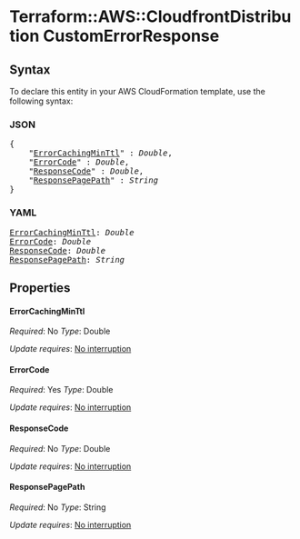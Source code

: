 # Terraform::AWS::CloudfrontDistribution CustomErrorResponse

## Syntax

To declare this entity in your AWS CloudFormation template, use the following syntax:

### JSON

<pre>
{
    "<a href="#errorcachingminttl" title="ErrorCachingMinTtl">ErrorCachingMinTtl</a>" : <i>Double</i>,
    "<a href="#errorcode" title="ErrorCode">ErrorCode</a>" : <i>Double</i>,
    "<a href="#responsecode" title="ResponseCode">ResponseCode</a>" : <i>Double</i>,
    "<a href="#responsepagepath" title="ResponsePagePath">ResponsePagePath</a>" : <i>String</i>
}
</pre>

### YAML

<pre>
<a href="#errorcachingminttl" title="ErrorCachingMinTtl">ErrorCachingMinTtl</a>: <i>Double</i>
<a href="#errorcode" title="ErrorCode">ErrorCode</a>: <i>Double</i>
<a href="#responsecode" title="ResponseCode">ResponseCode</a>: <i>Double</i>
<a href="#responsepagepath" title="ResponsePagePath">ResponsePagePath</a>: <i>String</i>
</pre>

## Properties

#### ErrorCachingMinTtl

_Required_: No
_Type_: Double

_Update requires_: [No interruption](https://docs.aws.amazon.com/AWSCloudFormation/latest/UserGuide/using-cfn-updating-stacks-update-behaviors.html#update-no-interrupt)

#### ErrorCode

_Required_: Yes
_Type_: Double

_Update requires_: [No interruption](https://docs.aws.amazon.com/AWSCloudFormation/latest/UserGuide/using-cfn-updating-stacks-update-behaviors.html#update-no-interrupt)

#### ResponseCode

_Required_: No
_Type_: Double

_Update requires_: [No interruption](https://docs.aws.amazon.com/AWSCloudFormation/latest/UserGuide/using-cfn-updating-stacks-update-behaviors.html#update-no-interrupt)

#### ResponsePagePath

_Required_: No
_Type_: String

_Update requires_: [No interruption](https://docs.aws.amazon.com/AWSCloudFormation/latest/UserGuide/using-cfn-updating-stacks-update-behaviors.html#update-no-interrupt)


